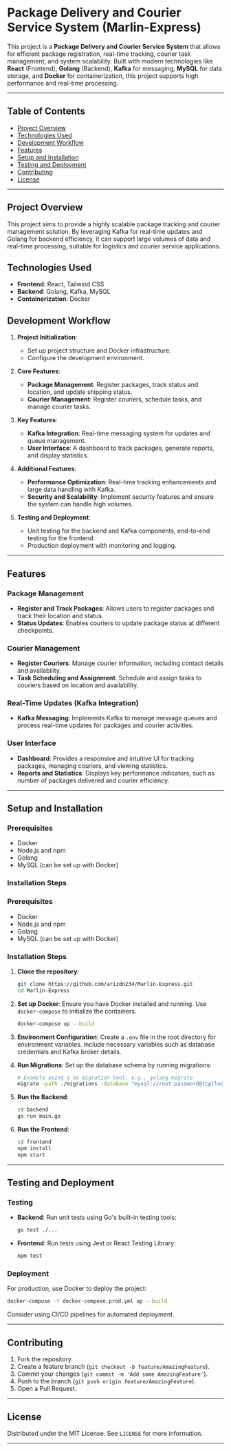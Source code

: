 # Package Delivery and Courier Service System (Marlin-Express)

This project is a **Package Delivery and Courier Service System** that allows for efficient package registration, real-time tracking, courier task management, and system scalability. Built with modern technologies like **React** (Frontend), **Golang** (Backend), **Kafka** for messaging, **MySQL** for data storage, and **Docker** for containerization, this project supports high performance and real-time processing.

---

## Table of Contents
- [Project Overview](#project-overview)
- [Technologies Used](#technologies-used)
- [Development Workflow](#development-workflow)
- [Features](#features)
- [Setup and Installation](#setup-and-installation)
- [Testing and Deployment](#testing-and-deployment)
- [Contributing](#contributing)
- [License](#license)

---

## Project Overview
This project aims to provide a highly scalable package tracking and courier management solution. By leveraging Kafka for real-time updates and Golang for backend efficiency, it can support large volumes of data and real-time processing, suitable for logistics and courier service applications.

## Technologies Used
- **Frontend**: React, Tailwind CSS
- **Backend**: Golang, Kafka, MySQL
- **Containerization**: Docker

## Development Workflow
1. **Project Initialization**:
   - Set up project structure and Docker infrastructure.
   - Configure the development environment.
   
2. **Core Features**:
   - **Package Management**: Register packages, track status and location, and update shipping status.
   - **Courier Management**: Register couriers, schedule tasks, and manage courier tasks.

3. **Key Features**:
   - **Kafka Integration**: Real-time messaging system for updates and queue management.
   - **User Interface**: A dashboard to track packages, generate reports, and display statistics.

4. **Additional Features**:
   - **Performance Optimization**: Real-time tracking enhancements and large data handling with Kafka.
   - **Security and Scalability**: Implement security features and ensure the system can handle high volumes.

5. **Testing and Deployment**:
   - Unit testing for the backend and Kafka components, end-to-end testing for the frontend.
   - Production deployment with monitoring and logging.

---

## Features

### Package Management
- **Register and Track Packages**: Allows users to register packages and track their location and status.
- **Status Updates**: Enables couriers to update package status at different checkpoints.

### Courier Management
- **Register Couriers**: Manage courier information, including contact details and availability.
- **Task Scheduling and Assignment**: Schedule and assign tasks to couriers based on location and availability.

### Real-Time Updates (Kafka Integration)
- **Kafka Messaging**: Implements Kafka to manage message queues and process real-time updates for packages and courier activities.

### User Interface
- **Dashboard**: Provides a responsive and intuitive UI for tracking packages, managing couriers, and viewing statistics.
- **Reports and Statistics**: Displays key performance indicators, such as number of packages delivered and courier efficiency.

---

## Setup and Installation

### Prerequisites
- Docker
- Node.js and npm
- Golang
- MySQL (can be set up with Docker)

### Installation Steps

### Prerequisites
- Docker
- Node.js and npm
- Golang
- MySQL (can be set up with Docker)

### Installation Steps

1. **Clone the repository**:
   ```bash
   git clone https://github.com/arizdn234/Marlin-Express.git
   cd Marlin-Express
   ```

2. **Set up Docker**:
   Ensure you have Docker installed and running. Use `docker-compose` to initialize the containers.
   ```bash
   docker-compose up --build
   ```

3. **Environment Configuration**:
   Create a `.env` file in the root directory for environment variables. Include necessary variables such as database credentials and Kafka broker details.

4. **Run Migrations**:
   Set up the database schema by running migrations:
   ```bash
   # Example using a Go migration tool, e.g., golang-migrate
   migrate -path ./migrations -database "mysql://root:password@tcp(localhost:3306)/package_db" -verbose up
   ```

5. **Run the Backend**:
   ```bash
   cd backend
   go run main.go
   ```

6. **Run the Frontend**:
   ```bash
   cd frontend
   npm install
   npm start
   ```

---

## Testing and Deployment

### Testing
- **Backend**: Run unit tests using Go's built-in testing tools:
  ```bash
  go test ./...
  ```
- **Frontend**: Run tests using Jest or React Testing Library:
  ```bash
  npm test
  ```

### Deployment
For production, use Docker to deploy the project:
```bash
docker-compose -f docker-compose.prod.yml up --build
```
Consider using CI/CD pipelines for automated deployment.

---

## Contributing
1. Fork the repository.
2. Create a feature branch (`git checkout -b feature/AmazingFeature`).
3. Commit your changes (`git commit -m 'Add some AmazingFeature'`).
4. Push to the branch (`git push origin feature/AmazingFeature`).
5. Open a Pull Request.

---

## License
Distributed under the MIT License. See `LICENSE` for more information.

---
